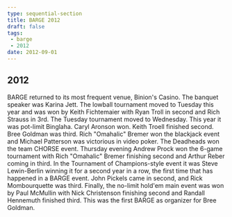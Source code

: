 ```yaml
---
type: sequential-section
title: BARGE 2012
draft: false
tags:
 - barge
 - 2012
date: 2012-09-01
---
```


## 2012

BARGE returned to its most frequent venue, Binion's Casino. The banquet speaker
was Karina Jett. The lowball tournament moved to Tuesday this year and was won
by Keith Fichtemaier with Ryan Troll in second and Rich Strauss in 3rd. The
Tuesday tournament moved to Wednesday. This year it was pot-limit
Binglaha. Caryl Aronson won. Keith Troell finished second. Bree Goldman was
third. Rich &quot;Omahalic&quot; Bremer won the blackjack event and Michael
Patterson was victorious in video poker. The Deadheads won the team CHORSE
event. Thursday evening Andrew Prock won the 6-game tournament with Rich
&quot;Omahalic&quot; Bremer finishing second and Arthur Reber coming in
third. In the Tournament of Champions-style event it was Steve Lewin-Berlin
winning it for a second year in a row, the first time that has happened in a
BARGE event. John Pickels came in second, and Rick Mombourquette was
third. Finally, the no-limit hold'em main event was won by Paul McMullin with
Nick Christenson finishing second and Randall Hennemuth finished third. This
was the first BARGE as organizer for Bree Goldman.
